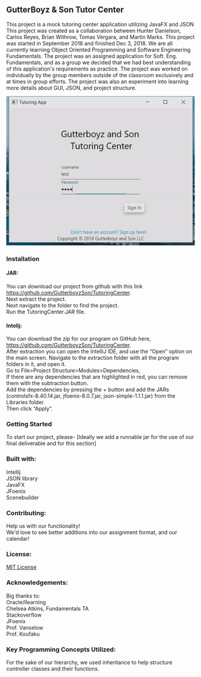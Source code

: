## GutterBoyz & Son Tutor Center
This project is a mock tutoring center application utilizing JavaFX and JSON
This project was created as a collaboration between Hunter Danielson, Carlos Reyes, Brian Withrow, Tomas Vergara, and Martin Marks.
This project was started in September 2018 and finished Dec 3, 2018. We are all currently learning Object Oriented Programming and Software Engineering Fundamentals.
The project was an assigned application for Soft. Eng. Fundamentals, and as a group we decided that we had best understanding of this application's requirements as practice.
The project was worked on individually by the group members outside of the classroom exclusively and at times in group efforts.
The project was also an experiment into learning more details about GUI, JSON, and project structure.

![](gutterboyztutoringcenter.gif)

### Installation

#### JAR: 
You can download our project from github with this link https://github.com/GutterboyzSon/TutoringCenter.  
Next extract the project.   
Next navigate to the folder to find the project.   
Run the TutoringCenter.JAR file.  
#### Intelij:
You can download the zip for our program on GitHub here, https://github.com/GutterboyzSon/TutoringCenter.  
After extraction you can open the IntelliJ IDE, and use the “Open” option on the main screen. Navigate to the extraction folder with all the program folders in it,  and open it.  
Go to File>Project Structure>Modules>Dependencies,  
If there are any dependencies that are highlighted in red,  you can remove them with the subtraction button.  
Add the dependencies by pressing the + button and add the JARs (controlsfx-8.40.14.jar, jfoenix-8.0.7.jar, json-simple-1.1.1.jar) from the Libraries folder.  
Then click “Apply”.

### Getting Started
To start our project, please-
[Ideally we add a runnable jar for the use of our final deliverable and for this section]

### Built with:
Intellij  
JSON library  
JavaFX  
JFoenix  
Scenebuilder

### Contributing:
Help us with our functionality!  
We'd love to see better additions into our assignment format, and our calendar!

### License:
[MIT License](https://github.com/GutterboyzSon/TutoringCenter/blob/master/LICENSE)

### Acknowledgements:
Big thanks to:  
Oracle/Ilearning  
Chelsea Atkins, Fundamentals TA  
Stackoverflow  
JFoenix  
Prof. Vanselow  
Prof. Koufaku  

### Key Programming Concepts Utilized:
For the sake of our hierarchy, we used inheritance to help structure controller classes and their functions.  
